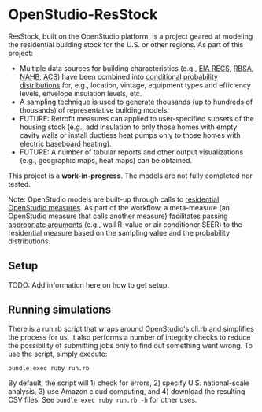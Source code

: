 OpenStudio-ResStock
===================

ResStock, built on the OpenStudio platform, is a project geared at modeling the residential building stock for the U.S. or other regions. As part of this project:
* Multiple data sources for building characteristics (e.g., [EIA RECS](http://www.eia.gov/consumption/residential/), [RBSA](http://neea.org/resource-center/regional-data-resources/residential-building-stock-assessment), [NAHB](http://www.homeinnovation.com/trends_and_reports/data/new_construction), [ACS](https://www.census.gov/programs-surveys/acs/)) have been combined into [conditional probability distributions](https://github.com/NREL/OpenStudio-ResStock/tree/master/measures/CallMetaMeasure/resources/inputs/national) for, e.g., location, vintage, equipment types and efficiency levels, envelope insulation levels, etc.
* A sampling technique is used to generate thousands (up to hundreds of thousands) of representative building models.
* FUTURE: Retrofit measures can applied to user-specified subsets of the housing stock (e.g., add insulation to only those homes with empty cavity walls or install ductless heat pumps only to those homes with electric baseboard heating).
* FUTURE: A number of tabular reports and other output visualizations (e.g., geographic maps, heat maps) can be obtained.

This project is a <b>work-in-progress</b>. The models are not fully completed nor tested. 

Note: OpenStudio models are built-up through calls to [residential OpenStudio measures](https://github.com/NREL/OpenStudio-Beopt). As part of the workflow, a meta-measure (an OpenStudio measure that calls another measure) facilitates passing [appropriate arguments](https://github.com/NREL/OpenStudio-ResStock/blob/master/measures/CallMetaMeasure/resources/options_lookup.txt) (e.g., wall R-value or air conditioner SEER) to the residential measure based on the sampling value and the probability distributions.

## Setup

TODO: Add information here on how to get setup.

## Running simulations

There is a run.rb script that wraps around OpenStudio's cli.rb and simplifies the process for us. It also performs a number of integrity checks to reduce the possibility of submitting jobs only to find out something went wrong. To use the script, simply execute:

```bundle exec ruby run.rb```

By default, the script will 1) check for errors, 2) specify U.S. national-scale analysis, 3) use Amazon cloud computing, and 4) download the resulting CSV files. See `bundle exec ruby run.rb -h` for other uses.
